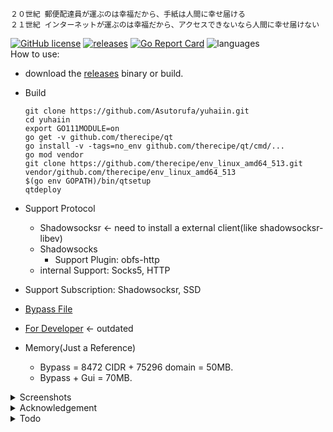 ```shell
２０世紀 郵便配達員が運ぶのは幸福だから、手紙は人間に幸せ届ける
２１世紀 インターネットが運ぶのは幸福だから、アクセスできないなら人間に幸せ届けない
```

[![GitHub license](https://img.shields.io/github/license/Asutorufa/yuhaiin)](https://github.com/Asutorufa/yuhaiin/blob/master/LICENSE)
[![releases](https://img.shields.io/github/release-pre/asutorufa/yuhaiin.svg)](https://github.com/Asutorufa/yuhaiin/releases)
[![Go Report Card](https://goreportcard.com/badge/github.com/Asutorufa/yuhaiin)](https://goreportcard.com/report/github.com/Asutorufa/yuhaiin)
![languages](https://img.shields.io/github/languages/top/asutorufa/yuhaiin.svg)  
How to use:

- download the [releases](https://github.com/Asutorufa/yuhaiin/releases) binary or build.

- Build

    ```shell script
    git clone https://github.com/Asutorufa/yuhaiin.git
    cd yuhaiin
    export GO111MODULE=on
    go get -v github.com/therecipe/qt
    go install -v -tags=no_env github.com/therecipe/qt/cmd/...
    go mod vendor
    git clone https://github.com/therecipe/env_linux_amd64_513.git vendor/github.com/therecipe/env_linux_amd64_513
    $(go env GOPATH)/bin/qtsetup
    qtdeploy
    ```
  
- Support Protocol
    - Shadowsocksr <- need to install a external client(like shadowsocksr-libev)
    - Shadowsocks
        - Support Plugin: obfs-http
    - internal Support: Socks5, HTTP
- Support Subscription: Shadowsocksr, SSD
- [Bypass File](https://github.com/Asutorufa/yuhaiin/tree/ACL)
- [For Developer](https://github.com/Asutorufa/yuhaiin/blob/master/for_developer.md) <- outdated
- Memory(Just a Reference)
    - Bypass = 8472 CIDR + 75296 domain = 50MB.
    - Bypass + Gui = 70MB.
    
<details>
<summary>Screenshots</summary>

![image](https://raw.githubusercontent.com/Asutorufa/yuhaiin/master/img/gui_by_qt_dev1.png)  

</details>

<details>
<summary>Acknowledgement</summary>

- [Golang](https://golang.org)  
- [therecipe/qt](https://github.com/therecipe/qt)  
- [mattn/go-sqlite3](https://github.com/mattn/go-sqlite3)(now change to json)  
- [breakwa11/shadowsokcsr](https://github.com/shadowsocksr-backup/shadowsocksr)  
- [akkariiin/shadowsocksrr](https://github.com/shadowsocksrr/shadowsocksr/tree/akkariiin/dev)  
- [Dreamacro/clash](https://github.com/Dreamacro/clash)  
- [shadowsocks/go-shadowsocks2](https://github.com/shadowsocks/go-shadowsocks2)  
- [miekg/dns](https://github.com/miekg/dns)

</details>

<details>
<summary>Todo</summary>

- [x] add bypass
- [x] ss link compatible.  
  - [x] need more ss link template.
- [x] support http proxy.  
- [ ] add `-h` argument to show help.
- [x] add DOH.
- [x] have a GUI.
- [x] add shadowsocks client protocol.
- [ ] add TProxy, REDIRECT.
- [ ] add software disguise.
- [ ] add shadowsocks v2ray plugin.
- [ ] widget exchange to qml.

</details>
